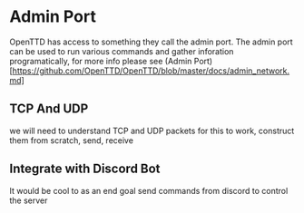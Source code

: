 # Admin Port

OpenTTD has access to something they call the admin port. The admin port can be used to run various commands and gather inforation programatically, for more info please see (Admin Port)[https://github.com/OpenTTD/OpenTTD/blob/master/docs/admin_network.md]

## TCP And UDP

we will need to understand TCP and UDP packets for this to work, construct them from scratch, send, receive

## Integrate with Discord Bot

It would be cool to as an end goal send commands from discord to control the server
